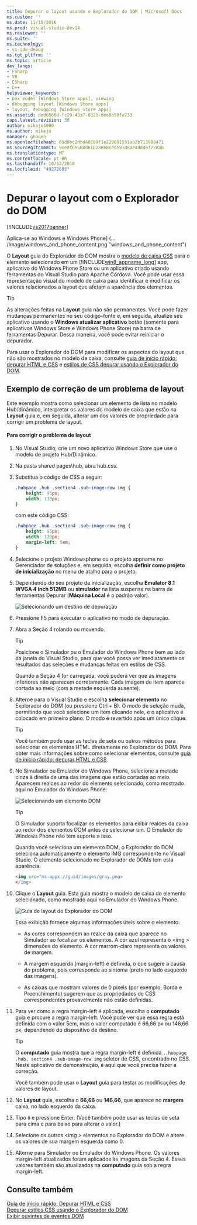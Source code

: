 ```yaml
---
title: Depurar o layout usando o Explorador do DOM | Microsoft Docs
ms.custom: ''
ms.date: 11/15/2016
ms.prod: visual-studio-dev14
ms.reviewer: ''
ms.suite: ''
ms.technology:
- vs-ide-debug
ms.tgt_pltfrm: ''
ms.topic: article
dev_langs:
- FSharp
- VB
- CSharp
- C++
helpviewer_keywords:
- box model [Windows Store apps], viewing
- debugging layout [Windows Store apps]
- layout, debugging [Windows Store apps]
ms.assetid: ded6566d-fc29-49a7-8029-dee8e50fe733
caps.latest.revision: 36
author: mikejo5000
ms.author: mikejo
manager: ghogen
ms.openlocfilehash: 65d0bc2dbd48609f1e229691551ab2b713988471
ms.sourcegitcommit: 9ceaf69568d61023868ced59108ae4dd46f720ab
ms.translationtype: MT
ms.contentlocale: pt-BR
ms.lasthandoff: 10/12/2018
ms.locfileid: "49272605"
---
```

# <a name="debug-layout-using-dom-explorer"></a>Depurar o layout com o Explorador do DOM
[!INCLUDE[vs2017banner](../includes/vs2017banner.md)]

Aplica-se ao Windows e Windows Phone] (... /Image/windows_and_phone_content.png "windows_and_phone_content")  
  
 O **Layout** guia do Explorador do DOM mostra o [modelo de caixa CSS](http://go.microsoft.com/fwlink/?LinkID=238778) para o elemento selecionado em um [!INCLUDE[win8_appname_long](../includes/win8-appname-long-md.md)] app, aplicativo do Windows Phone Store ou um aplicativo criado usando ferramentas do Visual Studio para Apache Cordova. Você pode usar essa representação visual do modelo de caixa para identificar e modificar os valores relacionados a layout que afetam a aparência dos elementos.  
  
> [!TIP]
>  As alterações feitas na **Layout** guia não são permanentes. Você pode fazer mudanças permanentes no seu código-fonte e, em seguida, atualize seu aplicativo usando o **Windows atualizar aplicativo** botão (somente para aplicativos Windows Store e Windows Phone Store) na barra de ferramentas Depurar. Dessa maneira, você pode evitar reiniciar o depurador.  
  
 Para usar o Explorador do DOM para modificar os aspectos do layout que não são mostrados no modelo de caixa, consulte [guia de início rápido: depurar HTML e CSS](../debugger/quickstart-debug-html-and-css.md) e [estilos de CSS depurar usando o Explorador do DOM](../debugger/debug-css-styles-using-dom-explorer.md).  
  
## <a name="example-of-fixing-a-layout-issue"></a>Exemplo de correção de um problema de layout  
 Este exemplo mostra como selecionar um elemento de lista no modelo Hub/dinâmico, interpretar os valores do modelo de caixa que estão na **Layout** guia e, em seguida, alterar um dos valores de propriedade para corrigir um problema de layout.  
  
#### <a name="to-fix-the-layout-issue"></a>Para corrigir o problema de layout  
  
1.  No Visual Studio, crie um novo aplicativo Windows Store que use o modelo de projeto Hub/Dinâmico.  
  
2.  Na pasta shared pages\hub, abra hub.css.  
  
3.  Substitua o código de CSS a seguir:  
  
    ```css  
    .hubpage .hub .section4 .sub-image-row img {  
        height: 95px;  
        width: 130px;  
    }  
    ```  
  
     com este código CSS:  
  
    ```css  
    .hubpage .hub .section4 .sub-image-row img {  
        height: 95px;  
        width: 130px;  
        margin-left: 5em;  
    }  
    ```  
  
4.  Selecione o projeto Windowsphone ou o projeto appname no Gerenciador de soluções e, em seguida, escolha **definir como projeto de inicialização** no menu de atalho para o projeto.  
  
5.  Dependendo do seu projeto de inicialização, escolha **Emulator 8.1 WVGA 4 inch 512MB** ou **simulador** na lista suspensa na barra de ferramentas Depurar (**Máquina Local** é o padrão valor).  
  
     ![Selecionando um destino de depuração](../debugger/media/js-dom-debug-target-emu.png "JS_DOM_Debug_Target_Emu")  
  
6.  Pressione F5 para executar o aplicativo no modo de depuração.  
  
7.  Abra a Seção 4 rolando ou movendo.  
  
    > [!TIP]
    >  Posicione o Simulador ou o Emulador do Windows Phone bem ao lado da janela do Visual Studio, para que você possa ver imediatamente os resultados das seleções e mudanças feitas em estilos de CSS.  
  
     Quando a Seção 4 for carregada, você poderá ver que as imagens inferiores não aparecem corretamente. Cada imagem de item aparece cortada ao meio (com a metade esquerda ausente).  
  
8.  Alterne para o Visual Studio e escolha **selecionar elemento** no Explorador do DOM (ou pressione Ctrl + B). O modo de seleção muda, permitindo que você selecione um item clicando nele, e o aplicativo é colocado em primeiro plano. O modo é revertido após um único clique.  
  
    > [!TIP]
    >  Você também pode usar as teclas de seta ou outros métodos para selecionar os elementos HTML diretamente no Explorador do DOM. Para obter mais informações sobre como selecionar elementos, consulte [guia de início rápido: depurar HTML e CSS](../debugger/quickstart-debug-html-and-css.md).  
  
9. No Simulador ou Emulador do Windows Phone, selecione a metade cinza à direita de uma das imagens que estão cortadas ao meio. Aparecem realces ao redor do elemento selecionado, como mostrado aqui no Emulador do Windows Phone:  
  
     ![Selecionando um elemento DOM](../debugger/media/js-css-layout-select.png "JS_CSS_Layout_Select")  
  
    > [!TIP]
    >  O Simulador suporta focalizar os elementos para exibir realces da caixa ao redor dos elementos DOM antes de selecionar um. O Emulador do Windows Phone não tem suporte a isso.  
  
     Quando você seleciona um elemento DOM, o Explorador do DOM seleciona automaticamente o elemento IMG correspondente no Visual Studio. O elemento selecionado no Explorador de DOMs tem esta aparência:  
  
    ```html  
    <img src="ms-appx://guid/images/gray.png>   
    </img>  
    ```  
  
10. Clique o **Layout** guia. Esta guia mostra o modelo de caixa do elemento selecionado, como mostrado aqui no Emulador do Windows Phone.  
  
     ![Guia de layout do Explorador do DOM](../debugger/media/js-css-layout.png "JS_CSS_Layout")  
  
     Essa exibição fornece algumas informações úteis sobre o elemento:  
  
    -   As cores correspondem ao realce da caixa que aparece no Simulador ao focalizar os elementos. A cor azul representa o \<img > dimensões do elemento. A cor marrom-claro representa os valores de margem.  
  
    -   A margem esquerda (margin-left) é definida, o que sugere a causa do problema, pois corresponde ao sintoma (preto no lado esquerdo das imagens).  
  
    -   As caixas que mostram valores de 0 pixels (por exemplo, Borda e Preenchimento) sugerem que as propriedades de CSS correspondentes provavelmente não estão definidas.  
  
11. Para ver como a regra margin-left é aplicada, escolha o **computado** guia e procure a regra margin-left. Você pode ver que essa regra está definida com o valor 5em, mas o valor computado é 66,66 px ou 146,66 px, dependendo do dispositivo de destino.  
  
    > [!TIP]
    >  O **computado** guia mostra que a regra margin-left é definida `..hubpage .hub. section4 .sub-image-row img` seletor de CSS, encontrado no CSS. Neste aplicativo de demonstração, é aqui que você precisa fazer a correção.  
  
     Você também pode usar o **Layout** guia para testar as modificações de valores de layout.  
  
12. No **Layout** guia, escolha o **66,66** ou **146,66**, que aparece no **margem** caixa, no lado esquerdo da caixa.  
  
13. Tipo `0` e pressione Enter. (Você também pode usar as teclas de seta para cima e para baixo para alterar o valor.)  
  
14. Selecione os outros \<img > elementos no Explorador do DOM e altere os valores de sua margem esquerda como 0.  
  
15. Alterne para Simulador ou Emulador do Windows Phone. Os valores margin-left atualizados foram aplicados às imagens da Seção 4. Esses valores também são atualizados na **computado** guia sob a regra margin-left.  
  
## <a name="see-also"></a>Consulte também  
 [Guia de início rápido: Depurar HTML e CSS](../debugger/quickstart-debug-html-and-css.md)   
 [Depurar estilos CSS usando o Explorador do DOM](../debugger/debug-css-styles-using-dom-explorer.md)   
 [Exibir ouvintes de eventos DOM](../debugger/view-dom-event-listeners.md)



